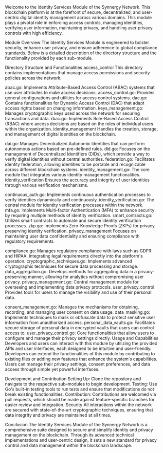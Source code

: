 Welcome to the Identity Services Module of the Synnergy Network. This blockchain platform is at the forefront of secure, decentralized, and user-centric digital identity management across various domains. This module plays a pivotal role in enforcing access controls, managing identities, verifying user information, maintaining privacy, and handling user privacy controls with high efficiency.

Module Overview
The Identity Services Module is engineered to bolster security, enhance user privacy, and ensure adherence to global compliance standards. Below is a detailed description of the directory structure and the functionality provided by each sub-module.

Directory Structure and Functionalities
access_control
This directory contains implementations that manage access permissions and security policies across the network.

abac.go: Implements Attribute-Based Access Control (ABAC) systems that use user attributes to make access decisions.
access_control.go: Provides general configurations and utilities for access control systems.
dac.go: Contains functionalities for Dynamic Access Control (DAC) that adapt access rights based on changing information.
keys_management.go: Manages cryptographic keys used across the network for securing transactions and data.
rbac.go: Implements Role-Based Access Control (RBAC) where access decisions are based on the roles of individual users within the organization.
identity_management
Handles the creation, storage, and management of digital identities on the blockchain.

dai.go: Manages Decentralized Autonomic Identities that can perform autonomous actions based on pre-defined rules.
did.go: Focuses on the management of Decentralized Identifiers (DIDs), which provide a way to verify digital identities without central authorities.
federation.go: Facilitates identity federation, allowing identities to be portable and recognizable across different blockchain systems.
identity_management.go: The core module that integrates various identity management functionalities.
identity_verification
Ensures the accuracy and integrity of user identities through various verification mechanisms.

continuous_auth.go: Implements continuous authentication processes to verify identities dynamically and continuously.
identity_verification.go: The central module for identity verification processes within the network.
mfa.go: Implements Multi-factor Authentication (MFA) to enhance security by requiring multiple methods of identity verification.
smart_contracts.go: Utilizes smart contracts to automate and secure identity verification processes.
zkp.go: Implements Zero-Knowledge Proofs (ZKPs) for privacy-preserving identity verification.
privacy_management
Focuses on maintaining user data confidentiality and ensuring compliance with regulatory requirements.

compliance.go: Manages regulatory compliance with laws such as GDPR and HIPAA, integrating legal requirements directly into the platform's operation.
cryptographic_techniques.go: Implements advanced cryptographic techniques for secure data processing and storage.
data_aggregation.go: Develops methods for aggregating data in a privacy-preserving manner, allowing for analytics without compromising user privacy.
privacy_management.go: Central management module for overseeing and implementing data privacy protocols.
user_privacy_control
Provides tools for users to manage the visibility and use of their personal data.

consent_management.go: Manages the mechanisms for obtaining, recording, and managing user consent on data usage.
data_masking.go: Implements techniques to mask or obfuscate data to protect sensitive user information from unauthorized access.
personal_data_vaults.go: Facilitates secure storage of personal data in encrypted vaults that users can control access to.
user_privacy_control.go: Core functionalities that allow users to configure and manage their privacy settings directly.
Usage and Capabilities
Developers and users can interact with this module by utilizing the provided APIs and user interfaces, each designed to be intuitive and user-friendly. Developers can extend the functionalities of this module by contributing to existing files or adding new features that enhance the system's capabilities. Users can manage their privacy settings, consent preferences, and data access through simple yet powerful interfaces.

Development and Contribution
Setting Up: Clone the repository and navigate to the respective sub-modules to begin development.
Testing: Use Go's built-in testing tools to run tests and ensure that modifications do not break existing functionalities.
Contribution: Contributions are welcomed via pull requests, which should be made against feature-specific branches for easier review and integration.
Security
All interactions within the network are secured with state-of-the-art cryptographic techniques, ensuring that data integrity and privacy are maintained at all times.

Conclusion
The Identity Services Module of the Synnergy Network is a comprehensive suite designed to secure and simplify identity and privacy management on the blockchain. Through its advanced technical implementations and user-centric design, it sets a new standard for privacy control and data management within the blockchain landscape.